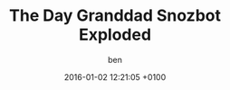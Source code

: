 ---
layout: page
status: publish
published: true
title: "The Day Granddad Snozbot Exploded"
author: ben
date: '2016-01-02 12:21:05 +0100'
---